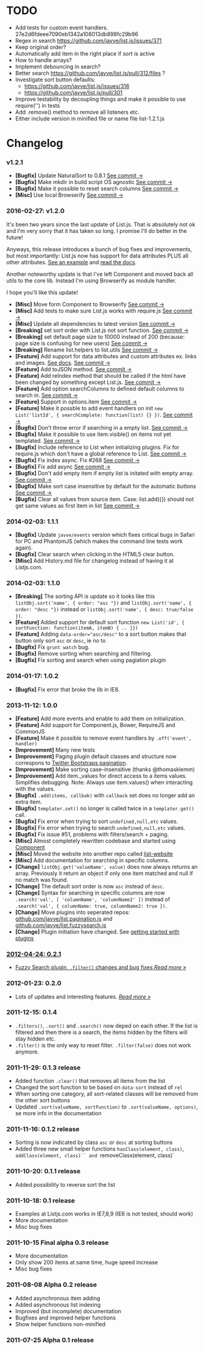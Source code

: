 # TODO

- Add tests for custom event handlers. 27e2d6fdeee7090eb1342a108013db898fc29b96
- Regex in search https://github.com/javve/list.js/issues/371
- Keep original order?
- Automatically add item in the right place if sort is active
- How to handle arrays?
- Implement debouncing in search?
- Better search https://github.com/javve/list.js/pull/312/files ?
- Investigate sort button defaults:
  - https://github.com/javve/list.js/issues/316
  - https://github.com/javve/list.js/pull/301
- Improve testability by decoupling things and make it possible to use require('') in tests
- Add .remove() method to remove all listeners etc.
- Either include version in minified file or name file list-1.2.1.js

# Changelog

### v1.2.1
- **[Bugfix]** Update NaturalSort to 0.8.1
  [See commit →](https://github.com/javve/list.js/commit/42d3db491801677c63238d5db3e0e9257087999a)
- **[Bugfix]** Make mkdir in build script OS agnostic
  [See commit →](https://github.com/javve/list.js/commit/ba387125efddd7f5f4f8360bce516ae740cb5ae5)
- **[Bugfix]** Make it possible to reset search columns
  [See commit →](https://github.com/javve/list.js/commit/293b185e7b6277fba98bfd0a7b3bc7da04c708e7)
- **[Misc]** Use local Browserify
  [See commit →](https://github.com/javve/list.js/commit/83f6502dcea428fa2de2513d19ac71f82905ecb8)

### 2016-02-27: v1.2.0
It's been two years since the last update of List.js. That is absolutely not ok
and I'm very sorry that it has taken so long. I promise I'll do better in the future!

Anyways, this release introduces a bunch of bug fixes and improvements, but most
importantly: List.js now has support for data attributes PLUS all other attributes.
[See an example]() and [read the docs](http://www.listjs.com/docs#example-6).

Another noteworthy update is that I've left Component and moved back all utils
to the core lib. Instead I'm using Browserify as module handler.

I hope you'll like this update!

- **[Misc]** Move form Component to Browserify
  [See commit →](https://github.com/javve/list.js/commit/58695c93849b78787d9cf78cbf9be20b01cdcc8a)
- **[Misc]** Add tests to make sure List.js works with require.js
  [See commit →](https://github.com/javve/list.js/commit/360098a04b87e18afd1b09e293a01a8dc113a01e)
- **[Misc]** Update all dependencies to latest version
  [See commit →](https://github.com/javve/list.js/commit/881991cd204a19af5ed3c62c1239c1206fa51e6c)
- **[Breaking]** set sort order with List.js not sort function.
  [See commit →](https://github.com/javve/list.js/commit/81d1148489c99b8503e725805c2a6ce2bde47b11)
- **[Breaking]** set default page size to 10000 instead of 200 (because: page size is confusing for new users)
  [See commit →](https://github.com/javve/list.js/commit/618565b203b61c34b868a9cb86eea899e75ea4b6)
- **[Breaking]** Rename list.helpers to list.utils
  [See commit →](https://github.com/javve/list.js/commit/58695c93849b78787d9cf78cbf9be20b01cdcc8a)
- **[Feature]** Add support for data attributes and custom attributes ex. links and images. [See docs](http://listjs.com/).
  [See commit →](https://github.com/javve/list.js/commit/a8e083dc0f642e90b7a3f3cc11b12f9bb353d3a0)
- **[Feature]** Add toJSON method.
  [See commit →](https://github.com/javve/list.js/commit/570fd10e65fcf2e0d3d959ca42137625d9fd3b7c)
- **[Feature]** Add reIndex method that should be called if the html have been changed by something except List.js.
  [See commit →](https://github.com/javve/list.js/commit/825b2b55d339de2bb78eb41145d56a8b27d3d888)
- **[Feature]** Add option searchColumns to defined default columns to search in.
  [See commit →](https://github.com/javve/list.js/commit/b8b74f21f78c17f1c1842480084ffdb58edc26cd)
- **[Feature]** Support <tr> in options.item
  [See commit →](https://github.com/javve/list.js/commit/9700858168811b6559983d2cb792014213b817a6)
- **[Feature]** Make it possble to add event handlers on init `new List('listId', { searchComplete: function(list) {} })`.
  [See commit →](https://github.com/javve/list.js/commit/b8b74f21f78c17f1c1842480084ffdb58edc26cd)
- **[Bugfix]** Don't throw error if searching in a empty list.
  [See commit →](https://github.com/javve/list.js/commit/d805494732922024bb99090fb6521021189861e9)
- **[Bugfix]** Make it possible to use item.visible() on items not yet templated.
  [See commit →](https://github.com/javve/list.js/commit/8e898b0e55a7d47a77ee27f109602bdb63183fda)
- **[Bugfix]** Include reference to List when initializing plugins. Fix for require.js which don't have a global reference to List.
  [See commit →](https://github.com/javve/list.js/commit/40d3c5e5f98cf3bcb9624a5717d4435a0b6f49f6)
- **[Bugfix]** Fix index async. Fix #268
  [See commit →](https://github.com/javve/list.js/commit/27e2d6fdeee7090eb1342a108013db898fc29b96)
- **[Bugfix]** Fix add async
  [See commit →](https://github.com/javve/list.js/commit/237f926d3ea0036ffb8b255dd0da42387b6a653a)
- **[Bugfix]** Don't add empty item if empty list is initated with empty array.
  [See commit →](https://github.com/javve/list.js/commit/607a176c12b2219fb5204a789cd44ef367a0025f)
- **[Bugfix]** Make sort case insensitive by default for the automatic buttons
  [See commit →](https://github.com/javve/list.js/commit/44260b862f74dccd248d08ca1f7df2b422c8f439)
- **[Bugfix]** Clear all values from source item. Case: list.add({}) should not
  get same values as first item in list
  [See commit →](https://github.com/javve/list.js/commit/3a4733d52cff25ef99ee8a1326c0b54be81d64ca)


### 2014-02-03: 1.1.1
- **[Bugfix]** Update `javve/events` version which fixes critical bugs in Safari
  for PC and PhantomJS (which makes the command line tests work again).
- **[Bugfix]** Clear search when clicking in the HTML5 clear button.
- **[Misc]** Add History.md file for changelog instead of having it at Listjs.com.

### 2014-02-03: 1.1.0
- **[Breaking]** The sorting API is update so it looks like this
  `listObj.sort('name', { order: "asc "})` and `listObj.sort('name', { order: "desc "})`
  instead or `listObj.sort('name', { desc: true/false })`.
- **[Feature]** Added support for default sort function `new List('id', { sortFunction: function(itemA, itemB) { .. }})`
- **[Feature]** Adding `data-order="asc/desc"` to a sort button makes that button only sort `asc` or `desc`, ie no to
- **[Bugfix]** Fix `grunt watch` bug.
- **[Bugfix]** Remove sorting when searching and filtering.
- **[Bugfix]** Fix sorting and search when using pagiation plugin


### 2014-01-17: 1.0.2
- **[Bugfix]** Fix error that broke the lib in IE8.

### 2013-11-12: 1.0.0
- **[Feature]** Add more events and enable to add them on initialization.
- **[Feature]** Add support for Component.js, Bower, RequireJS and CommonJS
- **[Feature]** Make it possible to remove event handlers by `.off('event', handler)`
- **[Improvement]** Many new tests
- **[Improvement]** Paging plugin default classes and structure now correspons to <a href="http://twitter.github.com/bootstrap/components.html#pagination">Twitter Bootstraps pagination</a>.
- **[Improvement]** Make sorting case-insensitive (thanks @thomasklemm)
- **[Improvement]** Add item.\_values for direct access to a items values. Simplifies debugging. Note: Always use item.values() when interacting with the values.
- **[Bugfix]** `.add(items, callbak)` with `callback` set does no longer add an extra item.
- **[Bugfix]** `templater.set()` no longer is called twice in a `templater.get()` call.
- **[Bugfix]** Fix error when trying to sort `undefined,null,etc` values.
- **[Bugfix]** Fix error when trying to search `undefined,null,etc` values.
- **[Bugfix]** Fix issue #51, problems with filters/search + paging.
- **[Misc]** Almost completely rewritten codebase and started using <a href="https://github.com/component/component">Component</a>
- **[Misc]** Moved the website into another repo called <a href="https://github.com/javve/list-website">list-website</a>
- **[Misc]** Add documentation for searching in specific columns.
- **[Change]** `listObj.get('valueName', value)` does now always returns an array. Previously it return an object if only one item matched and null if no match was found.
- **[Change]** The default sort order is now `asc` instead of `desc`.
- **[Change]** Syntax for searching in specific columns are now `.search('val', [ 'columnName', 'columnName2' ])` instead of `.search('val', { columnName: true, columnName2: true })`.
- **[Change]** Move plugins into seperated repos: <a href="https://github.com/javve/list.pagination.js">github.com/javve/list.pagination.js</a> and <a href="https://github.com/javve/list.fuzzysearch.js">github.com/javve/list.fuzzysearch.js</a>
- **[Change]** Plugin initiation have changed. See <a href="/docs/plugins">getting started with plugins


### 2012-04-24: 0.2.1
- Fuzzy Search plugin, `.filter()` changes and bug fixes *[Read more »](http://jonnystromberg.com/listjs-0-2-1-release-notes/)*

### 2012-01-23: 0.2.0
- Lots of updates and interesting features. *[Read more »](http://jonnystromberg.com/listjs-0-2-0-plugins-paging/)*

### 2011-12-15: 0.1.4
- `.filters()`, `.sort()` and `.search()` now deped on each other. If the list is filtered and then there is a search, the items hidden by the filters will stay hidden etc.
- `.filter()` is the only way to reset filter. `.filter(false)` does not work anymore.

### 2011-11-29: 0.1.3 release
- Added function `.clear()` that removes all items from the list
- Changed the sort function to be based on `data-sort` instead of `rel`
- When sorting one category, all sort-related classes will be removed from the other sort buttons
- Updated `.sort(valueName, sortFunction)` to `.sort(valueName, options)`, se more info in the documentation

### 2011-11-16: 0.1.2 release
- Sorting is now indicated by class `asc` or `desc` at sorting buttons
- Added three new small helper functions `hasClass(element, class)`, `addClass(element, class)``
  and `removeClass(element, class)`</li>

### 2011-10-20: 0.1.1 release
- Added possibility to reverse sort the list

### 2011-10-18: 0.1 release
- Examples at Listjs.com works in IE7,8,9 (IE6 is not tested, should work)
- More documentation
- Misc bug fixes

### 2011-10-15 Final alpha 0.3 release
- More documentation
- Only show 200 items at same time, huge speed increase
- Misc bug fixes

### 2011-08-08 Alpha 0.2 release
- Added asynchronous item adding
- Added asynchronous list indexing
- Improved (but incomplete) documentation
- Bugfixes and improved helper functions
- Show helper functions non-minified

### 2011-07-25 Alpha 0.1 release

